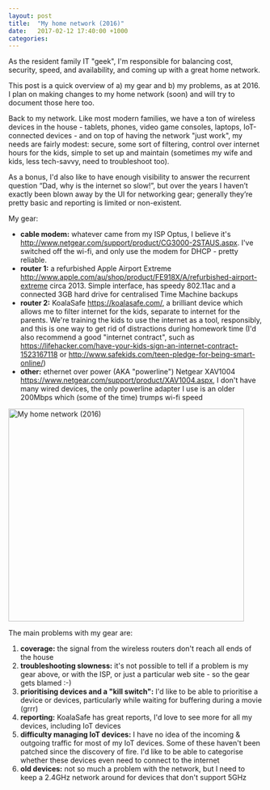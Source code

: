 ```yaml
---
layout: post
title:  "My home network (2016)"
date:   2017-02-12 17:40:00 +1000
categories:
---
```

As the resident family IT "geek", I'm responsible for balancing cost, security, speed, and availability, and coming up with a great home network.

This post is a quick overview of a) my gear and b) my problems, as at 2016. I plan on making changes to my home network (soon) and will try to document those here too.

Back to my network. Like most modern families, we have a ton of wireless devices in the house - tablets, phones, video game consoles, laptops, IoT-connected devices - and on top of having the network "just work", my needs are fairly modest: secure, some sort of filtering, control over internet hours for the kids, simple to set up and maintain (sometimes my wife and kids, less tech-savvy, need to troubleshoot too).

As a bonus, I'd also like to have enough visibility to answer the recurrent question “Dad, why is the internet so slow!”, but over the years I haven’t exactly been blown away by the UI for networking gear; generally they’re pretty basic and reporting is limited or non-existent.

My gear:

- **cable modem:** whatever came from my ISP Optus, I believe it's <http://www.netgear.com/support/product/CG3000-2STAUS.aspx>. I've switched off the wi-fi, and only use the modem for DHCP - pretty reliable.
- **router 1:** a refurbished Apple Airport Extreme <http://www.apple.com/au/shop/product/FE918X/A/refurbished-airport-extreme> circa 2013. Simple interface, has speedy 802.11ac and a connected 3GB hard drive for centralised Time Machine backups
- **router 2:** KoalaSafe <https://koalasafe.com/>, a brilliant device which allows me to filter internet for the kids, separate to internet for the parents. We're training the kids to use the internet as a tool, responsibly, and this is one way to get rid of distractions during homework time (I'd also recommend a good "internet contract", such as <https://lifehacker.com/have-your-kids-sign-an-internet-contract-1523167118> or <http://www.safekids.com/teen-pledge-for-being-smart-online/>)
- **other:** ethernet over power (AKA "powerline") Netgear XAV1004 <https://www.netgear.com/support/product/XAV1004.aspx>, I don't have many wired devices, the only powerline adapter I use is an older 200Mbps which (some of the time) trumps wi-fi speed

<img alt="My home network (2016)" height="421" src="/images/my-home-network-2016.png" width="466">

The main problems with my gear are:

1. **coverage:** the signal from the wireless routers don't reach all ends of the house
2. **troubleshooting slowness:** it's not possible to tell if a problem is my gear above, or with the ISP, or just a particular web site - so the gear gets blamed :-)
3. **prioritising devices and a "kill switch":** I'd like to be able to prioritise a device or devices, particularly while waiting for buffering during a movie (grrr)
4. **reporting:** KoalaSafe has great reports, I'd love to see more for all my devices, including IoT devices
5. **difficulty managing IoT devices:** I have no idea of the incoming & outgoing traffic for most of my IoT devices. Some of these haven't been patched since the discovery of fire. I'd like to be able to categorise whether these devices even need to connect to the internet
6. **old devices:** not so much a problem with the network, but I need to keep a 2.4GHz network around for devices that don't support 5GHz
